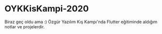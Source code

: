 # OYKKisKampi-2020   

Biraz geç oldu ama :) Özgür Yazılım Kış Kampı'nda Flutter eğitiminde aldığım notlar ve projelerdir.
